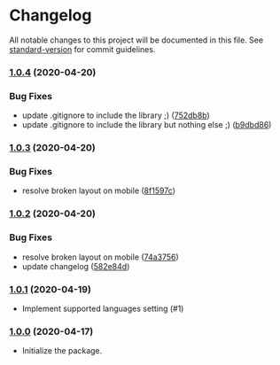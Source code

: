 # Changelog

All notable changes to this project will be documented in this file. See [standard-version](https://github.com/conventional-changelog/standard-version) for commit guidelines.

### [1.0.4](https://github.com/Puzzlout/GoogleSheetCmsLight/compare/v1.0.3...v1.0.4) (2020-04-20)


### Bug Fixes

* update .gitignore to include the library ;) ([752db8b](https://github.com/Puzzlout/GoogleSheetCmsLight/commit/752db8bd0391e85ccf6aa580b18430ac4224097a))
* update .gitignore to include the library but nothing else ;) ([b9dbd86](https://github.com/Puzzlout/GoogleSheetCmsLight/commit/b9dbd86bf37ab985e5316eca9bdb4464ebf0c07c))

### [1.0.3](https://github.com/Puzzlout/GoogleSheetCmsLight/compare/v1.0.2...v1.0.3) (2020-04-20)


### Bug Fixes

* resolve broken layout on mobile ([8f1597c](https://github.com/Puzzlout/GoogleSheetCmsLight/commit/8f1597c04fbb7b3bce64991e65d7851f50854928))

### [1.0.2](https://github.com/Puzzlout/GoogleSheetCmsLight/compare/v1.0.1...v1.0.2) (2020-04-20)


### Bug Fixes

* resolve broken layout on mobile ([74a3756](https://github.com/Puzzlout/GoogleSheetCmsLight/commit/74a3756d2f7d8fea13d1a3bdf2b9001c6029cee2))
* update changelog ([582e84d](https://github.com/Puzzlout/GoogleSheetCmsLight/commit/582e84d911a03dfb7da65e224fd29b7a8c328350))

### [1.0.1](https://github.com/Puzzlout/GoogleSheetCmsLight/compare/v1.0.0...v1.0.1) (2020-04-19)

- Implement supported languages setting (#1)

### [1.0.0](https://github.com/Puzzlout/GoogleSheetCmsLight/commit/49010661e955e33d3b3790f826d2f672f19226a6) (2020-04-17)

- Initialize the package.
